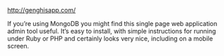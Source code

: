 http://genghisapp.com/

If you’re using MongoDB you might find this single page web application admin tool useful. It’s easy to install, with simple instructions for running under Ruby or PHP and certainly looks very nice, including on a mobile screen.
